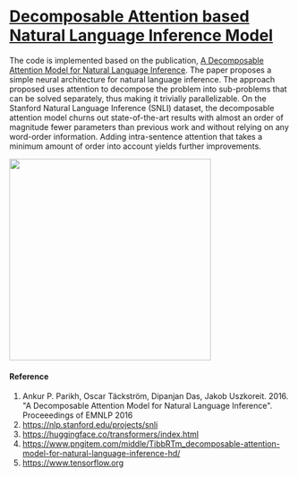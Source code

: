 # [Decomposable Attention based Natural Language Inference Model](https://github.com/Nikhil-Xavier-DS/Hermes/tree/master/natural_language_inference/decomposable_attention_model)
The code is implemented based on the publication, [A Decomposable Attention Model for Natural Language Inference](https://arxiv.org/abs/1606.01933). 
The paper proposes a simple neural architecture for natural language inference. The approach proposed uses attention to decompose the problem into sub-problems that can be solved separately, thus making it trivially parallelizable. On the Stanford Natural Language Inference (SNLI) dataset, the decomposable attention model churns out state-of-the-art results with almost an order of magnitude fewer parameters than previous work and without relying on any word-order information. Adding intra-sentence attention that takes a minimum amount of order into account yields further improvements.

<img src="https://www.pngitem.com/pimgs/m/578-5787448_decomposable-attention-model-for-natural-language-inference-hd.png" width="360">

#### Reference
1. Ankur P. Parikh, Oscar Täckström, Dipanjan Das, Jakob Uszkoreit. 2016. "A Decomposable Attention Model for Natural Language Inference". Proceeedings of EMNLP 2016
2. https://nlp.stanford.edu/projects/snli
3. https://huggingface.co/transformers/index.html
4. https://www.pngitem.com/middle/TibbRTm_decomposable-attention-model-for-natural-language-inference-hd/
4. https://www.tensorflow.org